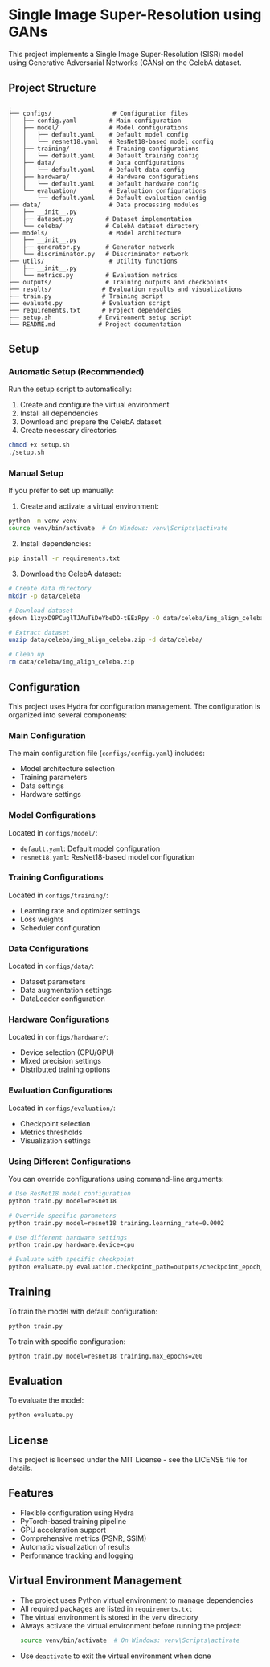 # Single Image Super-Resolution using GANs

This project implements a Single Image Super-Resolution (SISR) model using Generative Adversarial Networks (GANs) on the CelebA dataset.

## Project Structure

```
.
├── configs/                 # Configuration files
│   ├── config.yaml         # Main configuration
│   ├── model/              # Model configurations
│   │   ├── default.yaml    # Default model config
│   │   └── resnet18.yaml   # ResNet18-based model config
│   ├── training/           # Training configurations
│   │   └── default.yaml    # Default training config
│   ├── data/               # Data configurations
│   │   └── default.yaml    # Default data config
│   ├── hardware/           # Hardware configurations
│   │   └── default.yaml    # Default hardware config
│   └── evaluation/         # Evaluation configurations
│       └── default.yaml    # Default evaluation config
├── data/                   # Data processing modules
│   ├── __init__.py
│   ├── dataset.py         # Dataset implementation
│   └── celeba/            # CelebA dataset directory
├── models/                 # Model architecture
│   ├── __init__.py
│   ├── generator.py       # Generator network
│   └── discriminator.py   # Discriminator network
├── utils/                  # Utility functions
│   ├── __init__.py
│   └── metrics.py         # Evaluation metrics
├── outputs/               # Training outputs and checkpoints
├── results/              # Evaluation results and visualizations
├── train.py              # Training script
├── evaluate.py           # Evaluation script
├── requirements.txt      # Project dependencies
├── setup.sh             # Environment setup script
└── README.md            # Project documentation
```

## Setup

### Automatic Setup (Recommended)

Run the setup script to automatically:
1. Create and configure the virtual environment
2. Install all dependencies
3. Download and prepare the CelebA dataset
4. Create necessary directories

```bash
chmod +x setup.sh
./setup.sh
```

### Manual Setup

If you prefer to set up manually:

1. Create and activate a virtual environment:
```bash
python -m venv venv
source venv/bin/activate  # On Windows: venv\Scripts\activate
```

2. Install dependencies:
```bash
pip install -r requirements.txt
```

3. Download the CelebA dataset:
```bash
# Create data directory
mkdir -p data/celeba

# Download dataset
gdown 1lzyxD9PCuglTJAuTiDeYbeDO-tEEzRpy -O data/celeba/img_align_celeba.zip

# Extract dataset
unzip data/celeba/img_align_celeba.zip -d data/celeba/

# Clean up
rm data/celeba/img_align_celeba.zip
```

## Configuration

This project uses Hydra for configuration management. The configuration is organized into several components:

### Main Configuration
The main configuration file (`configs/config.yaml`) includes:
- Model architecture selection
- Training parameters
- Data settings
- Hardware settings

### Model Configurations
Located in `configs/model/`:
- `default.yaml`: Default model configuration
- `resnet18.yaml`: ResNet18-based model configuration

### Training Configurations
Located in `configs/training/`:
- Learning rate and optimizer settings
- Loss weights
- Scheduler configuration

### Data Configurations
Located in `configs/data/`:
- Dataset parameters
- Data augmentation settings
- DataLoader configuration

### Hardware Configurations
Located in `configs/hardware/`:
- Device selection (CPU/GPU)
- Mixed precision settings
- Distributed training options

### Evaluation Configurations
Located in `configs/evaluation/`:
- Checkpoint selection
- Metrics thresholds
- Visualization settings

### Using Different Configurations

You can override configurations using command-line arguments:

```bash
# Use ResNet18 model configuration
python train.py model=resnet18

# Override specific parameters
python train.py model=resnet18 training.learning_rate=0.0002

# Use different hardware settings
python train.py hardware.device=cpu

# Evaluate with specific checkpoint
python evaluate.py evaluation.checkpoint_path=outputs/checkpoint_epoch_50.pth
```

## Training

To train the model with default configuration:
```bash
python train.py
```

To train with specific configuration:
```bash
python train.py model=resnet18 training.max_epochs=200
```

## Evaluation

To evaluate the model:
```bash
python evaluate.py
```

## License

This project is licensed under the MIT License - see the LICENSE file for details.

## Features

- Flexible configuration using Hydra
- PyTorch-based training pipeline
- GPU acceleration support
- Comprehensive metrics (PSNR, SSIM)
- Automatic visualization of results
- Performance tracking and logging

## Virtual Environment Management

- The project uses Python virtual environment to manage dependencies
- All required packages are listed in `requirements.txt`
- The virtual environment is stored in the `venv` directory
- Always activate the virtual environment before running the project:
  ```bash
  source venv/bin/activate  # On Windows: venv\Scripts\activate
  ```
- Use `deactivate` to exit the virtual environment when done 